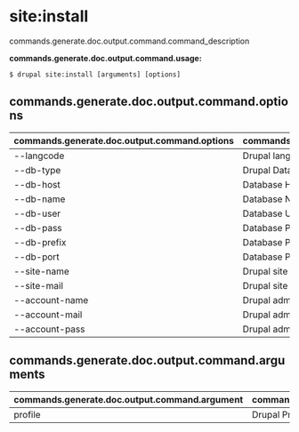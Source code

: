 # site:install
commands.generate.doc.output.command.command_description

**commands.generate.doc.output.command.usage:**
```
$ drupal site:install [arguments] [options] 
```

## commands.generate.doc.output.command.options
commands.generate.doc.output.command.options | commands.generate.doc.output.command.details
-------|-------------
--langcode | Drupal language
--db-type | Drupal Database type to be use in install
--db-host | Database Host
--db-name | Database Name
--db-user | Database User
--db-pass | Database Pass
--db-prefix | Database Prefix
--db-port | Database Port
--site-name | Drupal site name
--site-mail | Drupal site mail
--account-name | Drupal administrator account name
--account-mail | Drupal administrator account mail
--account-pass | Drupal administrator account password

## commands.generate.doc.output.command.arguments
commands.generate.doc.output.command.argument | commands.generate.doc.output.command.details
---------|-------------
profile | Drupal Profile to be install
